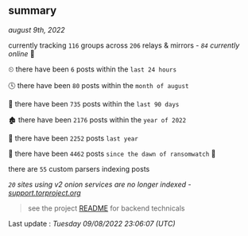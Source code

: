 
## summary
_august 9th, 2022_

currently tracking `116` groups across `206` relays & mirrors - _`84` currently online_ 📡

⏲ there have been `6` posts within the `last 24 hours`

🕓 there have been `80` posts within the `month of august`

📅 there have been `735` posts within the `last 90 days`

🏚 there have been `2176` posts within the `year of 2022`

🚀 there have been `2252` posts `last year`

🦕 there have been `4462` posts `since the dawn of ransomwatch` 🐣

there are `55` custom parsers indexing posts

_`20` sites using v2 onion services are no longer indexed - [support.torproject.org](https://support.torproject.org/onionservices/v2-deprecation/)_

> see the project [README](https://github.com/jmousqueton/ransomwatch#readme) for backend technicals



Last update : _Tuesday 09/08/2022 23:06:07 (UTC)_

